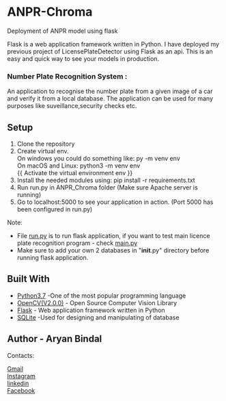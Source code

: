 # ANPR-Chroma
 Deployment of ANPR model using flask 

Flask is a web application framework written in Python. I have deployed my previous project of LicensePlateDetector using Flask as an api. This is an easy and quick way to see your models in production.

### Number Plate Recognition System :

An application to recognise the number plate from a given image of a car and verify it from a local database. The application can be used for many purposes like suveillance,security checks etc. 

## Setup

1. Clone the repository
2. Create virtual env.             
   On windows you could do something like: py -m venv env            
   On macOS and Linux: python3 -m venv env           
   {{ Activate the virtual environment env }}
3. Install the needed modules using: pip install -r requirements.txt
4. Run run.py in ANPR_Chroma folder (Make sure Apache server is running)
5. Go to localhost:5000 to see your application in action. (Port 5000 has been configured in run.py)

Note: 
* File [run.py](ANPR_Chroma/run.py) is to run flask application, if you want to test main licence plate recognition program - check [main.py](ANPR_Chroma/flaskblog/main.py)
* Make sure to add your own 2 databases in "__init__.py" directory before running flask application.

## Built With

* [Python3.7](https://www.python.org/) -One of the most popular programming language
* [OpenCV(V2.0.0)](https://opencv.org/) - Open Source Computer Vision Library
* [Flask](https://flask.palletsprojects.com/en/1.1.x/) - Web application framework written in Python
* [SQLite](https://www.sqlite.org/index.html) -Used for designing and manipulating of database

## Author -  Aryan Bindal       
        
Contacts:        

[Gmail](aryanbindal2015@gmail.com)                 
[Instagram](https://www.instagram.com/aryan__bindal/)          
[linkedin](https://www.linkedin.com/in/aryan-bindal-3077401ab)           
[Facebook](https://www.facebook.com/aryan.bindal.1604)           

